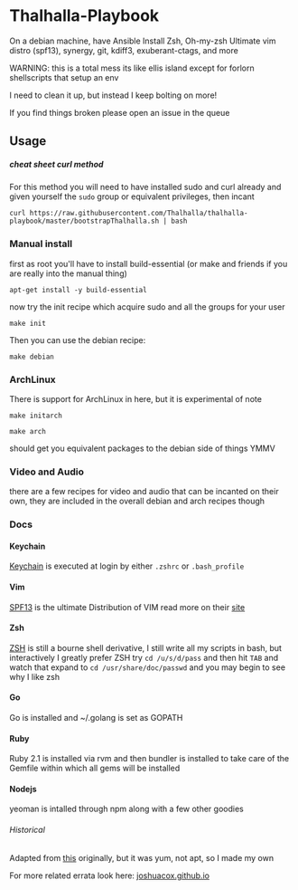 # Thalhalla-Playbook

On a debian machine, have Ansible Install Zsh, Oh-my-zsh Ultimate vim distro (spf13), synergy, git, kdiff3, exuberant-ctags, and more

WARNING: this is a total mess its like ellis island except for forlorn shellscripts that setup an env

I need to clean it up, but instead I keep bolting on more!

If you find things broken please open an issue in the queue

## Usage

##### cheat sheet curl method

For this method you will need to have installed sudo and curl already and given yourself the `sudo` group or equivalent privileges, then incant

```
curl https://raw.githubusercontent.com/Thalhalla/thalhalla-playbook/master/bootstrapThalhalla.sh | bash
```

### Manual install

first as root you'll have to install build-essential (or make and friends if you are really into the manual thing)

```
apt-get install -y build-essential
```

now try the init recipe which acquire sudo and all the groups for your user

```
make init
```

Then you can use the debian recipe:

```
make debian
```

### ArchLinux

There is support for ArchLinux in here, but it is experimental of note

```
make initarch
```

```
make arch
```

should get you equivalent packages to the debian side of things YMMV

### Video and Audio

there are a few recipes for video and audio that can be incanted on their own, they are included in the overall debian and arch recipes though

### Docs

#### Keychain

[Keychain](http://www.funtoo.org/Keychain) is executed at login by either `.zshrc` or `.bash_profile`

#### Vim

[SPF13](http://vim.spf13.com/) is the ultimate Distribution of VIM read more on their [site](http://vim.spf13.com/)

#### Zsh

[ZSH](http://zsh.sourceforge.net/Intro/) is still a bourne shell derivative, I still write all my scripts in bash, but interactively I greatly prefer ZSH
try `cd /u/s/d/pass` and then hit `TAB` and watch that expand to `cd /usr/share/doc/passwd` and you may begin to see why I like zsh

#### Go 

Go is installed and ~/.golang is set as GOPATH

#### Ruby

Ruby 2.1 is installed via rvm and then bundler is installed to take care of the Gemfile within which all gems will be installed

#### Nodejs

yeoman is intalled through npm along with a few other goodies

###### Historical

Adapted from [this](https://github.com/lmacken/ansible-hacker-playbook) originally, but it was yum, not apt, so I made my own

For more related errata look here:
[joshuacox.github.io](http://joshuacox.github.io/)
